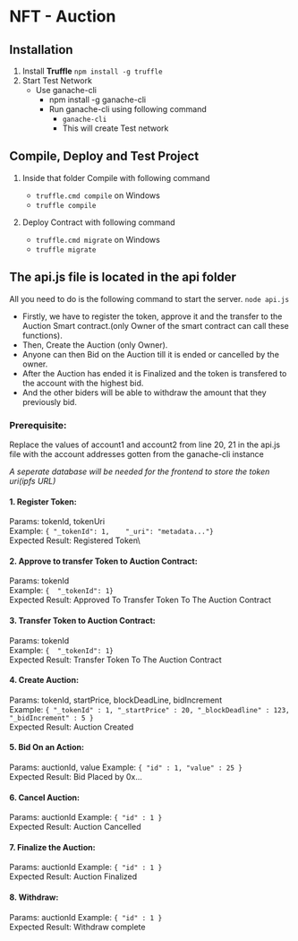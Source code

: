# NFT - Auction

## Installation
1. Install **Truffle** ```npm install -g truffle```
2. Start Test Network 
   - Use ganache-cli
     - npm install -g ganache-cli
     - Run ganache-cli using following command
       - ```ganache-cli```
       - This will create Test network

## Compile, Deploy and Test Project
1. Inside that folder Compile with following command
   - ```truffle.cmd compile``` on Windows
   - ```truffle compile```

2. Deploy Contract with following command
   - ```truffle.cmd migrate```  on Windows
   - ```truffle migrate```

## The api.js file is located in the api folder
All you need to do is the following command to start the server.
```node api.js```

* Firstly, we have to register the token, approve it and the transfer to the Auction Smart contract.(only Owner of the smart contract can call these functions).
* Then, Create the Auction (only Owner).
* Anyone can then Bid on the Auction till it is ended or cancelled by the owner.
* After the Auction has ended it is Finalized and the token is transfered to the account with the highest bid.
* And the other biders will be able to withdraw the amount that they previously bid.

### Prerequisite:
   Replace the values of account1 and account2 from line 20, 21 in the api.js file with the account addresses gotten from the ganache-cli instance

 _A seperate database will be needed for the frontend to store the token uri(ipfs URL)_ 
 
#### 1. Register Token:
   Params: tokenId, tokenUri\
      Example: 
         ```{
            "_tokenId": 1,   
            "_uri": "metadata..."}```\
      Expected Result:
         Registered Token\
   
     
#### 2. Approve to transfer Token to Auction Contract:
   Params: tokenId\
      Example: 
         ```{ 
            "_tokenId": 1}```\
      Expected Result:
         Approved To Transfer Token To The Auction Contract
         
#### 3. Transfer Token to Auction Contract:
   Params: tokenId\
      Example: 
         ```{ 
            "_tokenId": 1}```\
      Expected Result:
         Transfer Token To The Auction Contract
         
#### 4. Create Auction: 
   Params: tokenId, startPrice, blockDeadLine, bidIncrement\
      Example:
         ```{
             "_tokenId" : 1,
             "_startPrice" : 20,
             "_blockDeadline" : 123,
             "_bidIncrement" : 5
              }```\
      Expected Result: 
         Auction Created
              
#### 5. Bid On an Action:
   Params: auctionId, value
      Example:
         ```{
            "id" : 1,
            "value" : 25
            }```\
      Expected Result: 
         Bid Placed by 0x...
         
#### 6. Cancel Auction:
   Params: auctionId
      Example:
         ```{
            "id" : 1
            }```\
      Expected Result: 
         Auction Cancelled
        
#### 7. Finalize the Auction:
   Params: auctionId
      Example:
         ```{
            "id" : 1
            }```\
      Expected Result: 
         Auction Finalized
        
#### 8. Withdraw:
   Params: auctionId
      Example:
         ```{
            "id" : 1
            }```\
      Expected Result: 
         Withdraw complete
            
